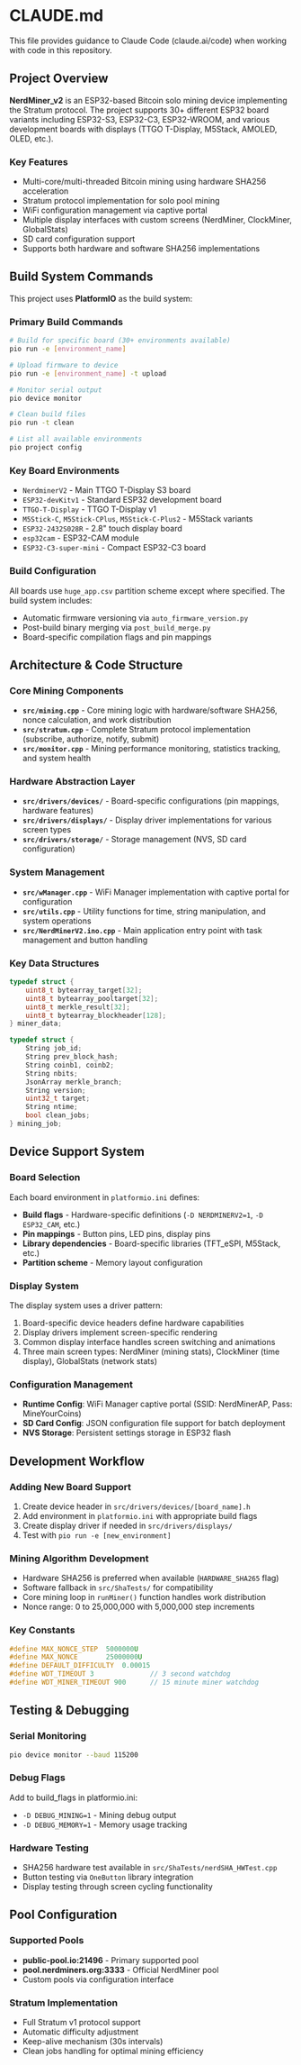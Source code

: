 # CLAUDE.md

This file provides guidance to Claude Code (claude.ai/code) when working with code in this repository.

## Project Overview

**NerdMiner_v2** is an ESP32-based Bitcoin solo mining device implementing the Stratum protocol. The project supports 30+ different ESP32 board variants including ESP32-S3, ESP32-C3, ESP32-WROOM, and various development boards with displays (TTGO T-Display, M5Stack, AMOLED, OLED, etc.).

### Key Features
- Multi-core/multi-threaded Bitcoin mining using hardware SHA256 acceleration
- Stratum protocol implementation for solo pool mining
- WiFi configuration management via captive portal
- Multiple display interfaces with custom screens (NerdMiner, ClockMiner, GlobalStats)
- SD card configuration support
- Supports both hardware and software SHA256 implementations

## Build System Commands

This project uses **PlatformIO** as the build system:

### Primary Build Commands
```bash
# Build for specific board (30+ environments available)
pio run -e [environment_name]

# Upload firmware to device
pio run -e [environment_name] -t upload

# Monitor serial output
pio device monitor

# Clean build files
pio run -t clean

# List all available environments
pio project config
```

### Key Board Environments
- `NerdminerV2` - Main TTGO T-Display S3 board
- `ESP32-devKitv1` - Standard ESP32 development board
- `TTGO-T-Display` - TTGO T-Display v1
- `M5Stick-C`, `M5Stick-CPlus`, `M5Stick-C-Plus2` - M5Stack variants
- `ESP32-2432S028R` - 2.8" touch display board
- `esp32cam` - ESP32-CAM module
- `ESP32-C3-super-mini` - Compact ESP32-C3 board

### Build Configuration
All boards use `huge_app.csv` partition scheme except where specified. The build system includes:
- Automatic firmware versioning via `auto_firmware_version.py`
- Post-build binary merging via `post_build_merge.py`
- Board-specific compilation flags and pin mappings

## Architecture & Code Structure

### Core Mining Components
- **`src/mining.cpp`** - Core mining logic with hardware/software SHA256, nonce calculation, and work distribution
- **`src/stratum.cpp`** - Complete Stratum protocol implementation (subscribe, authorize, notify, submit)
- **`src/monitor.cpp`** - Mining performance monitoring, statistics tracking, and system health

### Hardware Abstraction Layer
- **`src/drivers/devices/`** - Board-specific configurations (pin mappings, hardware features)
- **`src/drivers/displays/`** - Display driver implementations for various screen types
- **`src/drivers/storage/`** - Storage management (NVS, SD card configuration)

### System Management
- **`src/wManager.cpp`** - WiFi Manager implementation with captive portal for configuration
- **`src/utils.cpp`** - Utility functions for time, string manipulation, and system operations
- **`src/NerdMinerV2.ino.cpp`** - Main application entry point with task management and button handling

### Key Data Structures
```cpp
typedef struct {
    uint8_t bytearray_target[32];
    uint8_t bytearray_pooltarget[32];
    uint8_t merkle_result[32];
    uint8_t bytearray_blockheader[128];
} miner_data;

typedef struct {
    String job_id;
    String prev_block_hash;
    String coinb1, coinb2;
    String nbits;
    JsonArray merkle_branch;
    String version;
    uint32_t target;
    String ntime;
    bool clean_jobs;
} mining_job;
```

## Device Support System

### Board Selection
Each board environment in `platformio.ini` defines:
- **Build flags** - Hardware-specific definitions (`-D NERDMINERV2=1`, `-D ESP32_CAM`, etc.)
- **Pin mappings** - Button pins, LED pins, display pins
- **Library dependencies** - Board-specific libraries (TFT_eSPI, M5Stack, etc.)
- **Partition scheme** - Memory layout configuration

### Display System
The display system uses a driver pattern:
1. Board-specific device headers define hardware capabilities
2. Display drivers implement screen-specific rendering
3. Common display interface handles screen switching and animations
4. Three main screen types: NerdMiner (mining stats), ClockMiner (time display), GlobalStats (network stats)

### Configuration Management
- **Runtime Config**: WiFi Manager captive portal (SSID: NerdMinerAP, Pass: MineYourCoins)
- **SD Card Config**: JSON configuration file support for batch deployment
- **NVS Storage**: Persistent settings storage in ESP32 flash

## Development Workflow

### Adding New Board Support
1. Create device header in `src/drivers/devices/[board_name].h`
2. Add environment in `platformio.ini` with appropriate build flags
3. Create display driver if needed in `src/drivers/displays/`
4. Test with `pio run -e [new_environment]`

### Mining Algorithm Development
- Hardware SHA256 is preferred when available (`HARDWARE_SHA265` flag)
- Software fallback in `src/ShaTests/` for compatibility
- Core mining loop in `runMiner()` function handles work distribution
- Nonce range: 0 to 25,000,000 with 5,000,000 step increments

### Key Constants
```cpp
#define MAX_NONCE_STEP  5000000U
#define MAX_NONCE       25000000U
#define DEFAULT_DIFFICULTY  0.00015
#define WDT_TIMEOUT 3              // 3 second watchdog
#define WDT_MINER_TIMEOUT 900      // 15 minute miner watchdog
```

## Testing & Debugging

### Serial Monitoring
```bash
pio device monitor --baud 115200
```

### Debug Flags
Add to build_flags in platformio.ini:
- `-D DEBUG_MINING=1` - Mining debug output
- `-D DEBUG_MEMORY=1` - Memory usage tracking

### Hardware Testing
- SHA256 hardware test available in `src/ShaTests/nerdSHA_HWTest.cpp`
- Button testing via `OneButton` library integration
- Display testing through screen cycling functionality

## Pool Configuration

### Supported Pools
- **public-pool.io:21496** - Primary supported pool
- **pool.nerdminers.org:3333** - Official NerdMiner pool
- Custom pools via configuration interface

### Stratum Implementation
- Full Stratum v1 protocol support
- Automatic difficulty adjustment
- Keep-alive mechanism (30s intervals)
- Clean jobs handling for optimal mining efficiency